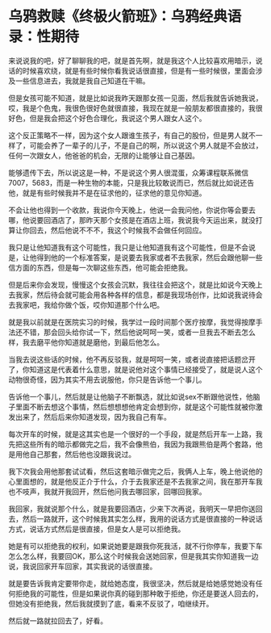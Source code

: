 # 乌鸦救赎《终极火箭班》：乌鸦经典语录：性期待

来说说我的吧，好了聊聊我的吧，就是首先啊，就是我这个人比较喜欢用暗示，说话的时候喜欢绕，就是有些时候你看我说话很直接，但是有一些时候很，里面会涉及一些信息进去，我就是我自己知道在干嘛。

但是女孩可能不知道，就是比如说我昨天跟那女孩一见面，然后我就告诉她我说，哎，我是个色鬼，我很色很好色就很直接，我现在就是一般朋友都很直接的，我很好色，但是我会把这个好色合理化，我说这个男人跟女人这个。

这个反正策略不一样，因为这个女人跟谁生孩子，有自己的股份，但是男人就不一样了，可能会养了一辈子的儿子，不是自己的啊，所以说这个男人就是不会放过，任何一次跟女人，他爸爸的机会，无限的让能够让自己基因。

能够遗传下去，所以说这是一种，不是说这个男人很混蛋，众筹课程联系微信7007，5683，而是一种生物的本能，只是我比较敢说而已，然后就比如说还告他，就是有些时候我并不是在征求他的，征求他的意见你知道。

不会让他也得到一个收款，我说你今天晚上，他说一会我问他，你说你等会要去哪，他说要回酒店了，那昨天那个女孩是在酒店上班，我说我今天运出来，就没打算让你回去，然后他说不不不，我这个时候我不会做任何回应。

我只是让他知道我有这个可能性，我只是让他知道我有这个可能性，但是不会说是，让他得到他的一个标准答案，是说要去我家或者不去我家，然后会跟他聊一些信方面的东西，但是每一次聊这些东西，他可能会拒绝我。

但是后来你会发现，慢慢这个女孩会沉默，我往往会把这个，就是比如说今天晚上去我家，然后待会就可能会用各种各样的信息，都是我现场创作，比如说我说待会去我家吧，我给你做个饭，哎你知道那个什么吧。

就是我以前就是在医院实习的时候，我学过一段时间那个医疗按摩，我觉得按摩手法还不错，那会回头给你试一下，然后他说呵呵一笑，或者一旦我去不断去怎么样，我去磨平他你知道就是磨他，到最后他怎么。

当我去说这些话的时候，他不再反驳我，就是呵呵一笑，或者说直接把话题岔开了，你知道这是代表着什么意思，就是说他对这个事情已经接受了，就是说人这个动物很奇怪，因为其实不用去说服他，你只是告诉他一个事儿。

告诉他一个事儿，然后就是让他脑子不断飘选，就比如说sex不断跟他说性，他脑子里面不断去想这个事情，然后想想想他肯定会想到你，就是这个可能性就被你激发出来了，然后后来你知道发现，因为我自己有车。

每次开车的时候，就是这其实也是一个很好的一个手段，就是然后开车一上路，我先把这些所有的暗示都做完之后，我不会像熊伯，我因为我跟熊伯是两个套路，他是用他自己那套，然后他也没跟我说过。

我下次我会用他那套试试看，然后这套暗示做完之后，我俩人上车，晚上他说他的心里面想的，就是他反正介于什么，介于去我家还是不去我家之间，我在那开车我也不吱声，我就开我回开，然后他问我去哪回家，回哪回我家。

我回家，我就说那个什么，就是我要回酒店，少来下次再说，我明天一早把你送回去，然后一路就开，这个时候我其实怎么样，我用的说话方式是很直接的一种说话方式，说话方式然后是很直接，但是女人是可以拒绝我。

她是有可以拒绝我的权利，如果说她要是跟我你死我活，就不行你停车，我要下车怎么怎么样，我要回OK，那么这个时候我会送她回家，但是我其实你知道我一边说，我说回家开车回家，其实我说的话很直接。

就是要告诉我肯定要带你走，就给她态度，我很坚决，然后就是给她感觉她没有任何拒绝我的可能性，但是如果说你真的碰到那种敢于拒绝，你还是要送人回去的，但她没有拒绝我，然后我就摸到了底，看来不反驳了，咱继续开。

然后就一路就拉回去了，好看。